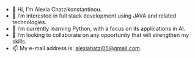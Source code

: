 - 👋 Hi, I’m Alexia Chatzikonstantinou.
- 👀 I’m interested in full stack development using JAVA and related technologies.
- 🌱 I’m currently learning Python, with a focus on its applications in AI.
- 💞️ I’m looking to collaborate on any opportunity that will strengthen my skills.
- 📫 My e-mail address is: alexiahatzi05@gmail.com.

<!---
alexhatz05/alexhatz05 is a ✨ special ✨ repository because its `README.md` (this file) appears on your GitHub profile.
You can click the Preview link to take a look at your changes.
--->
